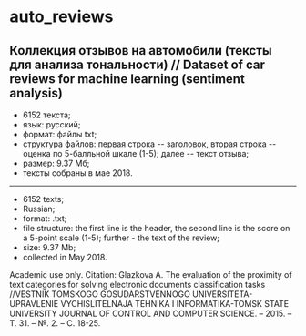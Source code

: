 # auto_reviews
Коллекция отзывов на автомобили (тексты для анализа тональности) // Dataset of car reviews for machine learning (sentiment analysis)
-----------------------------------------------------------------

- 6152 текста;
- язык: русский;
- формат: файлы txt;
- структура файлов: первая строка -- заголовок, вторая строка -- оценка по 5-балльной шкале (1-5); далее -- текст отзыва;
- размер: 9.37 Мб;
- тексты собраны в мае 2018.

------------------------------------------------------------------

- 6152 texts;
- Russian;
- format: .txt;
- file structure: the first line is the header, the second line is the score on a 5-point scale (1-5); further - the text of the review;
- size: 9.37 Mb;
- collected in May 2018.



Academic use only. Citation: Glazkova A. The evaluation of the proximity of text categories for solving electronic documents classification tasks //VESTNIK TOMSKOGO GOSUDARSTVENNOGO UNIVERSITETA-UPRAVLENIE VYCHISLITELNAJA TEHNIKA I INFORMATIKA-TOMSK STATE UNIVERSITY JOURNAL OF CONTROL AND COMPUTER SCIENCE. – 2015. – Т. 31. – №. 2. – С. 18-25.
